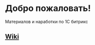 # Добро пожаловать!
Материалов и наработки по 1С битрикс

## [Wiki](https://github.com/alma-com/wiki-bitrix/wiki)
